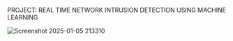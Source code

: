 PROJECT: REAL TIME NETWORK INTRUSION DETECTION USING MACHINE LEARNING

![Screenshot 2025-01-05 213310](https://github.com/user-attachments/assets/2058f2af-0cc4-4b23-9256-4f456792c904)
